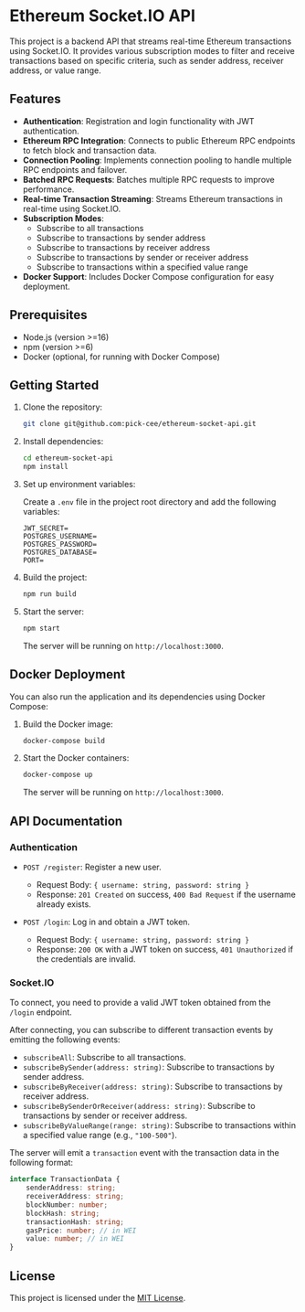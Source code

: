 # Ethereum Socket.IO API

This project is a backend API that streams real-time Ethereum transactions using Socket.IO. It provides various subscription modes to filter and receive transactions based on specific criteria, such as sender address, receiver address, or value range.

## Features

-   **Authentication**: Registration and login functionality with JWT authentication.
-   **Ethereum RPC Integration**: Connects to public Ethereum RPC endpoints to fetch block and transaction data.
-   **Connection Pooling**: Implements connection pooling to handle multiple RPC endpoints and failover.
-   **Batched RPC Requests**: Batches multiple RPC requests to improve performance.
-   **Real-time Transaction Streaming**: Streams Ethereum transactions in real-time using Socket.IO.
-   **Subscription Modes**:
    -   Subscribe to all transactions
    -   Subscribe to transactions by sender address
    -   Subscribe to transactions by receiver address
    -   Subscribe to transactions by sender or receiver address
    -   Subscribe to transactions within a specified value range
-   **Docker Support**: Includes Docker Compose configuration for easy deployment.

## Prerequisites

-   Node.js (version >=16)
-   npm (version >=6)
-   Docker (optional, for running with Docker Compose)

## Getting Started

1. Clone the repository:

    ```bash
    git clone git@github.com:pick-cee/ethereum-socket-api.git
    ```

2. Install dependencies:

    ```bash
    cd ethereum-socket-api
    npm install
    ```

3. Set up environment variables:

    Create a `.env` file in the project root directory and add the following variables:

    ```
    JWT_SECRET=
    POSTGRES_USERNAME=
    POSTGRES_PASSWORD=
    POSTGRES_DATABASE=
    PORT=
    ```

4. Build the project:

    ```bash
    npm run build
    ```

5. Start the server:

    ```bash
    npm start
    ```

    The server will be running on `http://localhost:3000`.

## Docker Deployment

You can also run the application and its dependencies using Docker Compose:

1. Build the Docker image:

    ```bash
    docker-compose build
    ```

2. Start the Docker containers:

    ```bash
    docker-compose up
    ```

    The server will be running on `http://localhost:3000`.

## API Documentation

### Authentication

-   `POST /register`: Register a new user.

    -   Request Body: `{ username: string, password: string }`
    -   Response: `201 Created` on success, `400 Bad Request` if the username already exists.

-   `POST /login`: Log in and obtain a JWT token.
    -   Request Body: `{ username: string, password: string }`
    -   Response: `200 OK` with a JWT token on success, `401 Unauthorized` if the credentials are invalid.

### Socket.IO

To connect, you need to provide a valid JWT token obtained from the `/login` endpoint.

After connecting, you can subscribe to different transaction events by emitting the following events:

-   `subscribeAll`: Subscribe to all transactions.
-   `subscribeBySender(address: string)`: Subscribe to transactions by sender address.
-   `subscribeByReceiver(address: string)`: Subscribe to transactions by receiver address.
-   `subscribeBySenderOrReceiver(address: string)`: Subscribe to transactions by sender or receiver address.
-   `subscribeByValueRange(range: string)`: Subscribe to transactions within a specified value range (e.g., `"100-500"`).

The server will emit a `transaction` event with the transaction data in the following format:

```typescript
interface TransactionData {
	senderAddress: string;
	receiverAddress: string;
	blockNumber: number;
	blockHash: string;
	transactionHash: string;
	gasPrice: number; // in WEI
	value: number; // in WEI
}
```

## License

This project is licensed under the [MIT License](LICENSE).
